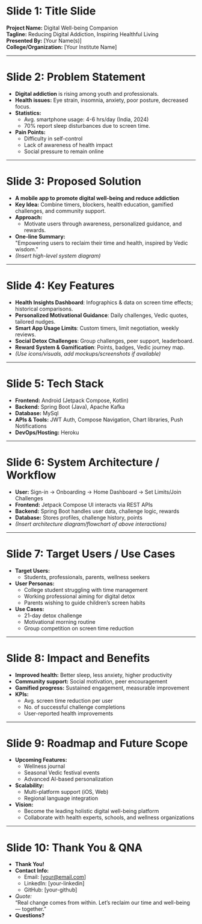 # Slide 1: Title Slide
**Project Name:** Digital Well-being Companion  
**Tagline:** Reducing Digital Addiction, Inspiring Healthful Living  
**Presented By:** [Your Name(s)]  
**College/Organization:** [Your Institute Name]  

---

# Slide 2: Problem Statement
- **Digital addiction** is rising among youth and professionals.
- **Health issues:** Eye strain, insomnia, anxiety, poor posture, decreased focus.
- **Statistics:**  
  - Avg. smartphone usage: 4-6 hrs/day (India, 2024)  
  - 70% report sleep disturbances due to screen time.
- **Pain Points:**  
  - Difficulty in self-control  
  - Lack of awareness of health impact  
  - Social pressure to remain online

---

# Slide 3: Proposed Solution
- **A mobile app to promote digital well-being and reduce addiction**
- **Key Idea:** Combine timers, blockers, health education, gamified challenges, and community support.
- **Approach:**  
  - Motivate users through awareness, personalized guidance, and rewards.
- **One-line Summary:**  
  "Empowering users to reclaim their time and health, inspired by Vedic wisdom."
- *(Insert high-level system diagram)*

---

# Slide 4: Key Features
- **Health Insights Dashboard**: Infographics & data on screen time effects; historical comparisons.
- **Personalized Motivational Guidance**: Daily challenges, Vedic quotes, tailored nudges.
- **Smart App Usage Limits**: Custom timers, limit negotiation, weekly reviews.
- **Social Detox Challenges**: Group challenges, peer support, leaderboard.
- **Reward System & Gamification**: Points, badges, Vedic journey map.
- *(Use icons/visuals, add mockups/screenshots if available)*

---

# Slide 5: Tech Stack
- **Frontend:** Android (Jetpack Compose, Kotlin)
- **Backend:** Spring Boot (Java), Apache Kafka
- **Database:** MySql
- **APIs & Tools:** JWT Auth, Compose Navigation, Chart libraries, Push Notifications
- **DevOps/Hosting:** Heroku

---

# Slide 6: System Architecture / Workflow
- **User:** Sign-in → Onboarding → Home Dashboard → Set Limits/Join Challenges
- **Frontend:** Jetpack Compose UI interacts via REST APIs
- **Backend:** Spring Boot handles user data, challenge logic, rewards
- **Database:** Stores profiles, challenge history, points
- *(Insert architecture diagram/flowchart of above interactions)*

---

# Slide 7: Target Users / Use Cases
- **Target Users:**  
  - Students, professionals, parents, wellness seekers
- **User Personas:**  
  - College student struggling with time management  
  - Working professional aiming for digital detox  
  - Parents wishing to guide children’s screen habits
- **Use Cases:**  
  - 21-day detox challenge  
  - Motivational morning routine  
  - Group competition on screen time reduction

---

# Slide 8: Impact and Benefits
- **Improved health:** Better sleep, less anxiety, higher productivity
- **Community support:** Social motivation, peer encouragement
- **Gamified progress:** Sustained engagement, measurable improvement
- **KPIs:**  
  - Avg. screen time reduction per user  
  - No. of successful challenge completions  
  - User-reported health improvements

---

# Slide 9: Roadmap and Future Scope
- **Upcoming Features:**  
  - Wellness journal  
  - Seasonal Vedic festival events  
  - Advanced AI-based personalization
- **Scalability:**  
  - Multi-platform support (iOS, Web)  
  - Regional language integration
- **Vision:**  
  - Become the leading holistic digital well-being platform  
  - Collaborate with health experts, schools, and wellness organizations

---

# Slide 10: Thank You & QNA
- **Thank You!**
- **Contact Info:**  
  - Email: [your@email.com]  
  - LinkedIn: [your-linkedin]  
  - GitHub: [your-github]
- *Quote:*  
  “Real change comes from within. Let’s reclaim our time and well-being — together.”
- **Questions?**
